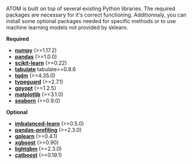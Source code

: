 ATOM is built on top of several existing Python libraries. The required
 packages are necessary for it's correct functioning. Additionnaly, you can
 install some optional packages needed for specific methods or to use
 machine learning models not provided by sklearn.

**Required**

* **[numpy](https://numpy.org/)** (>=1.17.2)
* **[pandas](https://pandas.pydata.org/)** (>=1.0.0)
* **[scikit-learn](https://scikit-learn.org/stable/)** (>=0.22)
* **[tabulate](https://github.com/astanin/python-tabulate)** tabulate>=0.8.6
* **[tqdm](https://tqdm.github.io/)** (>=4.35.0)
* **[typeguard](https://typeguard.readthedocs.io/en/latest/)** (>=2.7.1)
* **[gpyopt](https://sheffieldml.github.io/GPyOpt/)** (>=1.2.5)
* **[matplotlib](https://matplotlib.org/)** (>=3.1.0)
* **[seaborn](https://seaborn.pydata.org/)** (>=0.9.0)

**Optional**

* **[imbalanced-learn](https://imbalanced-learn.readthedocs.io/en/stable/api.html)** (>=0.5.0)
* **[pandas-profiling](https://pandas-profiling.github.io/pandas-profiling/docs/)** (>=2.3.0)
* **[gplearn](https://gplearn.readthedocs.io/en/stable/index.html)** (>=0.4.1)
* **[xgboost](https://xgboost.readthedocs.io/en/latest/)** (>=0.90)
* **[lightgbm](https://lightgbm.readthedocs.io/en/latest/)** (>=2.3.0)
* **[catboost](https://catboost.ai/docs/concepts/about.html)** (>=0.19.1)